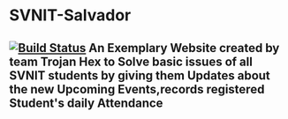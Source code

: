 # SVNIT-Salvador
[![Build Status](https://travis-ci.com/geek-2002/SVNIT-Salvador.svg?branch=master)](https://travis-ci.com/geek-2002/SVNIT-Salvador)
An Exemplary Website created by team Trojan Hex to Solve basic issues of all SVNIT students by giving them Updates about the new Upcoming Events,records registered Student's daily Attendance 
-
